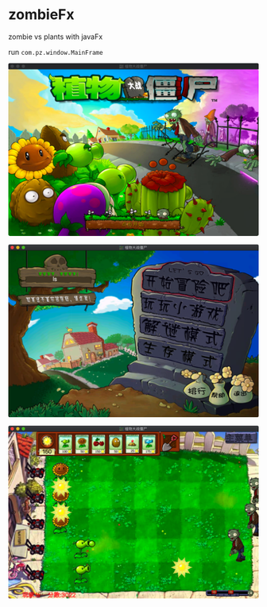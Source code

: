 # zombieFx
zombie vs plants with javaFx

run `com.pz.window.MainFrame`


![1.png](./1.png)

![2.png](./2.png)

![3.png](./3.png)